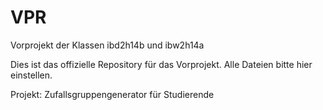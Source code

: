 # VPR
Vorprojekt der Klassen ibd2h14b und ibw2h14a

Dies ist das offizielle Repository für das Vorprojekt. Alle Dateien bitte hier einstellen.


Projekt: Zufallsgruppengenerator für Studierende
